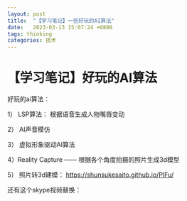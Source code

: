 ```yaml
---
layout: post
title:  "【学习笔记】一些好玩的AI算法"
date:   2023-03-13 15:07:24 +0800
tags: thinking
categories: 技术
---
```


#  【学习笔记】好玩的AI算法

好玩的ai算法： 



1） LSP算法： 根据语音生成人物嘴唇变动

2） AI声音模仿

3） 虚拟形象驱动AI算法

4）Reality Capture  —— 根据各个角度拍摄的照片生成3d模型

5） 照片转3d建模： https://shunsukesaito.github.io/PIFu/



还有这个skype视频替换： 











